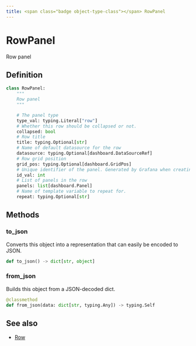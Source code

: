 ```yaml
---
title: <span class="badge object-type-class"></span> RowPanel
---
```

# <span class="badge object-type-class"></span> RowPanel

Row panel

## Definition

```python
class RowPanel:
    """
    Row panel
    """

    # The panel type
    type_val: typing.Literal["row"]
    # Whether this row should be collapsed or not.
    collapsed: bool
    # Row title
    title: typing.Optional[str]
    # Name of default datasource for the row
    datasource: typing.Optional[dashboard.DataSourceRef]
    # Row grid position
    grid_pos: typing.Optional[dashboard.GridPos]
    # Unique identifier of the panel. Generated by Grafana when creating a new panel. It must be unique within a dashboard, but not globally.
    id_val: int
    # List of panels in the row
    panels: list[dashboard.Panel]
    # Name of template variable to repeat for.
    repeat: typing.Optional[str]
```
## Methods

### <span class="badge object-method"></span> to_json

Converts this object into a representation that can easily be encoded to JSON.

```python
def to_json() -> dict[str, object]
```

### <span class="badge object-method"></span> from_json

Builds this object from a JSON-decoded dict.

```python
@classmethod
def from_json(data: dict[str, typing.Any]) -> typing.Self
```

## See also

 * <span class="badge builder"></span> [Row](./builder-Row.md)
